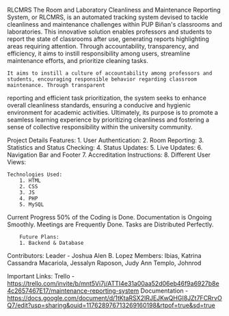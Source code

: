 RLCMRS
    The Room and Laboratory Cleanliness and Maintenance Reporting System, or RLCMRS,  is an automated tracking system devised to tackle cleanliness and maintenance challenges 
within PUP Biñan's classrooms and laboratories. This innovative solution enables professors and students to report the state of classrooms after use, generating reports 
highlighting areas requiring attention. Through accountability, transparency, and efficiency, it aims to instill responsibility among users, streamline maintenance efforts, 
and prioritize cleaning tasks. 

    It aims to instill a culture of accountability among professors and students, encouraging responsible behavior regarding classroom maintenance. Through transparent 
reporting and efficient task prioritization, the system seeks to enhance overall cleanliness standards, ensuring a conducive and hygienic environment for academic 
activities. Ultimately, its purpose is to promote a seamless learning experience by prioritizing cleanliness and fostering a sense of collective responsibility within the 
university community.


Project Details
    Features:
        1. User Authentication: 
        2. Room Reporting:
        3. Statistics and Status Checking:
        4. Status Updates:
        5. Live Updates:
        6. Navigation Bar and Footer
        7. Accreditation Instructions:
        8. Different User Views:

    Technologies Used:
        1. HTML
        2. CSS
        3. JS
        4. PHP
        5. MySQL



Current Progress
    50% of the Coding is Done. 
    Documentation is Ongoing Smoothly.
    Meetings are Frequently Done.
    Tasks are Distributed Perfectly.

		Future Plans:
        1. Backend & Database



Contributors:
Leader - Joshua Alen B. Lopez
Members:
		Ibias, Katrina Cassandra
		Macariola, Jessalyn
		Raposon, Judy Ann
		Templo, Johnrod



Important Links:
    Trello        - https://trello.com/invite/b/mnt5Vi7j/ATTI4e31a00aa52d06eb46f9a6927b8e4c2657467E17/maintenance-reporting-system
    Documentation - https://docs.google.com/document/d/1tKtaRSX2IRJEJKwQHGI8JZt7FCRrvOQ7/edit?usp=sharing&ouid=117628976713269160198&rtpof=true&sd=true
